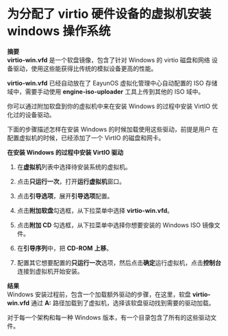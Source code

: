 # 为分配了 virtio 硬件设备的虚拟机安装 windows 操作系统

**摘要**<br/>
**virtio-win.vfd** 是一个软盘镜像，包含了针对 Windows 的 virtio 磁盘和网络
设备驱动，使用这些能获得比传统的模拟设备更高的性能。

**virtio-win.vfd** 已经自动放在了 EayunOS 虚拟化管理中心自动配置的 ISO 存储域中，需要手动使用 **engine-iso-uploader** 工具上传到其他的 ISO 域中。

你可以通过附加软盘到你的虚拟机中来在安装 Windows 的过程中安装 VirtIO 优化过的设备驱动。

下面的步骤描述怎样在安装 Windows 的时候加载使用这些驱动，前提是用户
在配置虚拟机的时候，已经添加了一个 VirtIO 的磁盘和网卡。

**在安装 Windows 的过程中安装 VirtIO 驱动**

1. 在**虚拟机**列表中选择待安装系统的虚拟机。

2. 点击**只运行一次**，打开**运行虚拟机**窗口。

3. 点击**引导选项**，展开**引导选项**配置。

4. 点击**附加软盘**勾选框，从下拉菜单中选择 **virtio-win.vfd**。

5. 点击**附加 CD** 勾选框，从下拉菜单中选择你想要安装的 Windows ISO 镜像文件。

6. 在**引导序列**中，把 **CD-ROM** **上移**。

7. 配置其它想要配置的**只运行一次**选项，然后点击**确定**运行虚拟机，点击**控制台**连接到虚拟机开始安装。

**结果**<br/>
Windows 安装过程前，包含一个加载额外驱动的步骤，在这里，软盘 **virtio-win.vfd** 通过 **A:** 路径加载到了虚拟机，选择该软盘驱动找到需要的驱动加载。

对于每一个架构和每一种 Windows 版本，有一个目录包含了所有的这些驱动文件。
